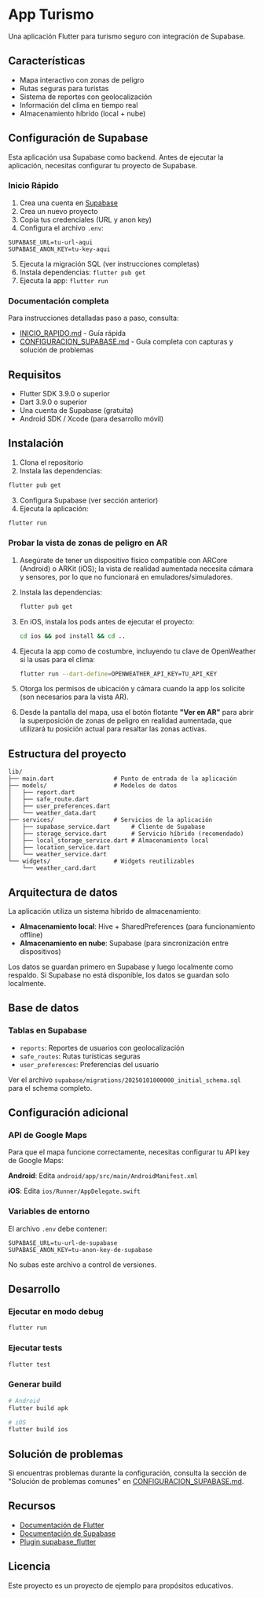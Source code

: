 # App Turismo

Una aplicación Flutter para turismo seguro con integración de Supabase.

## Características

- Mapa interactivo con zonas de peligro
- Rutas seguras para turistas
- Sistema de reportes con geolocalización
- Información del clima en tiempo real
- Almacenamiento híbrido (local + nube)

## Configuración de Supabase

Esta aplicación usa Supabase como backend. Antes de ejecutar la aplicación, necesitas configurar tu proyecto de Supabase.

### Inicio Rápido

1. Crea una cuenta en [Supabase](https://supabase.com)
2. Crea un nuevo proyecto
3. Copia tus credenciales (URL y anon key)
4. Configura el archivo `.env`:

```
SUPABASE_URL=tu-url-aqui
SUPABASE_ANON_KEY=tu-key-aqui
```

5. Ejecuta la migración SQL (ver instrucciones completas)
6. Instala dependencias: `flutter pub get`
7. Ejecuta la app: `flutter run`

### Documentación completa

Para instrucciones detalladas paso a paso, consulta:

- [INICIO_RAPIDO.md](./INICIO_RAPIDO.md) - Guía rápida
- [CONFIGURACION_SUPABASE.md](./CONFIGURACION_SUPABASE.md) - Guía completa con capturas y solución de problemas

## Requisitos

- Flutter SDK 3.9.0 o superior
- Dart 3.9.0 o superior
- Una cuenta de Supabase (gratuita)
- Android SDK / Xcode (para desarrollo móvil)

## Instalación

1. Clona el repositorio
2. Instala las dependencias:

```bash
flutter pub get
```

3. Configura Supabase (ver sección anterior)
4. Ejecuta la aplicación:

```bash
flutter run
```

### Probar la vista de zonas de peligro en AR

1. Asegúrate de tener un dispositivo físico compatible con ARCore (Android) o ARKit (iOS); la vista de realidad aumentada necesita cámara y sensores, por lo que no funcionará en emuladores/simuladores.
2. Instala las dependencias:

   ```bash
   flutter pub get
   ```

3. En iOS, instala los pods antes de ejecutar el proyecto:

   ```bash
   cd ios && pod install && cd ..
   ```

4. Ejecuta la app como de costumbre, incluyendo tu clave de OpenWeather si la usas para el clima:

   ```bash
   flutter run --dart-define=OPENWEATHER_API_KEY=TU_API_KEY
   ```

5. Otorga los permisos de ubicación y cámara cuando la app los solicite (son necesarios para la vista AR).
6. Desde la pantalla del mapa, usa el botón flotante **"Ver en AR"** para abrir la superposición de zonas de peligro en realidad aumentada, que utilizará tu posición actual para resaltar las zonas activas.

## Estructura del proyecto

```
lib/
├── main.dart                 # Punto de entrada de la aplicación
├── models/                   # Modelos de datos
│   ├── report.dart
│   ├── safe_route.dart
│   ├── user_preferences.dart
│   └── weather_data.dart
├── services/                 # Servicios de la aplicación
│   ├── supabase_service.dart      # Cliente de Supabase
│   ├── storage_service.dart       # Servicio híbrido (recomendado)
│   ├── local_storage_service.dart # Almacenamiento local
│   ├── location_service.dart
│   └── weather_service.dart
└── widgets/                  # Widgets reutilizables
    └── weather_card.dart
```

## Arquitectura de datos

La aplicación utiliza un sistema híbrido de almacenamiento:

- **Almacenamiento local**: Hive + SharedPreferences (para funcionamiento offline)
- **Almacenamiento en nube**: Supabase (para sincronización entre dispositivos)

Los datos se guardan primero en Supabase y luego localmente como respaldo. Si Supabase no está disponible, los datos se guardan solo localmente.

## Base de datos

### Tablas en Supabase

- `reports`: Reportes de usuarios con geolocalización
- `safe_routes`: Rutas turísticas seguras
- `user_preferences`: Preferencias del usuario

Ver el archivo `supabase/migrations/20250101000000_initial_schema.sql` para el schema completo.

## Configuración adicional

### API de Google Maps

Para que el mapa funcione correctamente, necesitas configurar tu API key de Google Maps:

**Android**: Edita `android/app/src/main/AndroidManifest.xml`

**iOS**: Edita `ios/Runner/AppDelegate.swift`

### Variables de entorno

El archivo `.env` debe contener:

```
SUPABASE_URL=tu-url-de-supabase
SUPABASE_ANON_KEY=tu-anon-key-de-supabase
```

No subas este archivo a control de versiones.

## Desarrollo

### Ejecutar en modo debug

```bash
flutter run
```

### Ejecutar tests

```bash
flutter test
```

### Generar build

```bash
# Android
flutter build apk

# iOS
flutter build ios
```

## Solución de problemas

Si encuentras problemas durante la configuración, consulta la sección de "Solución de problemas comunes" en [CONFIGURACION_SUPABASE.md](./CONFIGURACION_SUPABASE.md).

## Recursos

- [Documentación de Flutter](https://docs.flutter.dev/)
- [Documentación de Supabase](https://supabase.com/docs)
- [Plugin supabase_flutter](https://pub.dev/packages/supabase_flutter)

## Licencia

Este proyecto es un proyecto de ejemplo para propósitos educativos.
